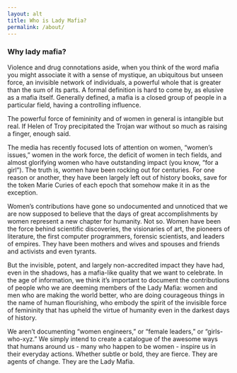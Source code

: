 ```yaml
---
layout: alt
title: Who is Lady Mafia?
permalink: /about/
---
```



### Why lady mafia?
Violence and drug connotations aside, when you think of the word mafia you might associate it with a sense of mystique, an ubiquitous but unseen force, an invisible network of individuals, a powerful whole that is greater than the sum of its parts. A formal definition is hard to come by, as elusive as a mafia itself. Generally defined, a mafia is a closed group of people in a particular field, having a controlling influence.

The powerful force of femininity and of women in general is intangible but real. If Helen of Troy precipitated the Trojan war without so much as raising a finger, enough said.

The media has recently focused lots of attention on women, “women’s issues,” women in the work force, the deficit of women in tech fields, and almost glorifying women who have outstanding impact (you know, “for a girl”). The truth is, women have been rocking out for centuries. For one reason or another, they have been largely left out of history books, save for the token Marie Curies of each epoch that somehow make it in as the exception.

Women’s contributions have gone so undocumented and unnoticed that we are now supposed to believe that the days of great accomplishments by women represent a new chapter for humanity. Not so. Women have been the force behind scientific discoveries, the visionaries of art, the pioneers of literature, the first computer programmers, forensic scientists, and leaders of empires. They have been mothers and wives and spouses and friends and activists and even tyrants.

But the invisible, potent, and largely non-accredited impact they have had, even in the shadows, has a mafia-like quality that we want to celebrate. In the age of information, we think it’s important to document the contributions of people who we are deeming members of the Lady Mafia: women and men who are making the world better, who are doing courageous things in the name of human flourishing, who embody the spirit of the invisible force of femininity that has upheld the virtue of humanity even in the darkest days of history.

We aren’t documenting “women engineers,” or “female leaders,” or “girls-who-xyz.” We simply intend to create a catalogue of the awesome ways that humans around us - many who happen to be women - inspire us in their everyday actions. Whether subtle or bold, they are fierce. They are agents of change. They are the Lady Mafia.
